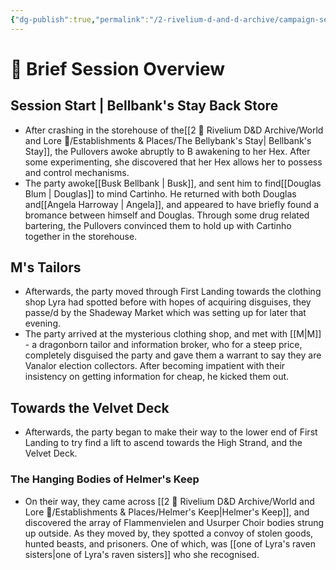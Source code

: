 ```yaml
---
{"dg-publish":true,"permalink":"/2-rivelium-d-and-d-archive/campaign-sessions/the-pullovers-paradox-session-23/","created":"2025-06-23T21:26:47.444+02:00","updated":"2025-06-26T10:24:51.518+02:00"}
---
```


# 📝 Brief Session Overview
## Session Start | Bellbank's Stay Back Store

- After crashing in the storehouse of the[[2 🎲 Rivelium D&D Archive/World and Lore 📜/Establishments & Places/The Bellybank's Stay\| Bellbank's Stay]], the Pullovers awoke abruptly to B awakening to her Hex. After some experimenting, she discovered that her Hex allows her to possess and control mechanisms.
- The party awoke[[Busk Bellbank \| Busk]], and sent him to find[[Douglas Blum \| Douglas]] to mind Cartinho. He returned with both Douglas and[[Angela Harroway \| Angela]], and appeared to have briefly found a bromance between himself and Douglas. Through some drug related bartering, the Pullovers convinced them to hold up with Cartinho together in the storehouse.
## M's Tailors

- Afterwards, the party moved through First Landing towards the clothing shop Lyra had spotted before with hopes of acquiring disguises, they passe/d by the Shadeway Market which was setting up for later that evening.
- The party arrived at the mysterious clothing shop, and met with [[M\|M]] - a dragonborn tailor and information broker, who for a steep price, completely disguised the party and gave them a warrant to say they are Vanalor election collectors. After becoming impatient with their insistency on getting information for cheap, he kicked them out.
## Towards the Velvet Deck

- Afterwards, the party began to make their way to the lower end of First Landing to try find a lift to ascend towards the High Strand, and the Velvet Deck.
### The Hanging Bodies of Helmer's Keep

- On their way, they came across [[2 🎲 Rivelium D&D Archive/World and Lore 📜/Establishments & Places/Helmer's Keep\|Helmer's Keep]], and discovered the array of Flammenvielen and Usurper Choir bodies strung up outside. As they moved by, they spotted a convoy of stolen goods, hunted beasts, and prisoners. One of which, was [[one of Lyra's raven sisters\|one of Lyra's raven sisters]] who she recognised.